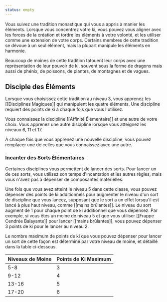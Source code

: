 ```yaml
---
status: empty
---
```

Vous suivez une tradition monastique qui vous a appris à manier les éléments. Lorsque vous concentrez votre ki, vous pouvez vous aligner avec les forces de la création et tordre les éléments à votre volonté, et les utiliser comme une extension de votre corps. Certains membres de cette tradition se dévoue à un seul élément, mais la plupart manipule les éléments en harmonie.

Beaucoup de moines de cette tradition tatouent leur corps avec une représentation de leur pouvoir de ki, souvent sous la forme de dragons mais aussi de phénix, de poissons, de plantes, de montagnes et de vagues.

## Disciple des Éléments

Lorsque vous choisissez cette tradition au niveau 3, vous apprenez les [[Disciplines Magiques]] qui manipulent les quatre éléments. Une discipline requiert des points de ki à chaque fois que vous l'utilisez.

Vous connaissez la discipline [[Affinité Élémentaire]] et une autre de votre choix. Vous apprenez une autre discipline lorsque vous atteignez les niveaux 6, 11 et 17.

À chaque fois que vous apprenez une nouvelle discipline, vous pouvez remplacer une de celles que vous connaissez avec une autre.

### Incanter des Sorts Élémentaires

Certaines disciplines vous permettent de lancer des sorts. Pour lancer un de ces sorts, vous utilisez son temps d'incantation et les autres règles, mais vous n'avez pas à dépenser de composantes matérielles.

Une fois que vous avez atteint le niveau 5 dans cette classe, vous pouvez dépenser des points de ki additionnels pour augmenter le niveau d'un sort de discipline que vous lancez, supposant que le sort a un effet lorsqu'il est lancé à plus haut niveau, comme [[mains brûlantes]]. Le niveau du sort augment de 1 pour chaque point de ki additionnel que vous dépensez. Par exemple, si vous êtes un moine de niveau 5 et que vous utiliser [[Frappe Cendrée Balayante]] pour lancer [[mains brûlantes]], vous pouvez dépenser 3 points de ki pour le lancer au niveau 2.

Le nombre maximum de points de ki que vous pouvez dépenser pour lancer un sort de cette façon est déterminé par votre niveau de moine, et détaillé dans la table ci-dessous.

| Niveaux de Moine | Points de Ki Maximum |
| ---------------- | -------------------- |
| 5-8              | 3                    |
| 9-12             | 4                    |
| 13-16            | 5                    |
| 17-20            | 6                     |